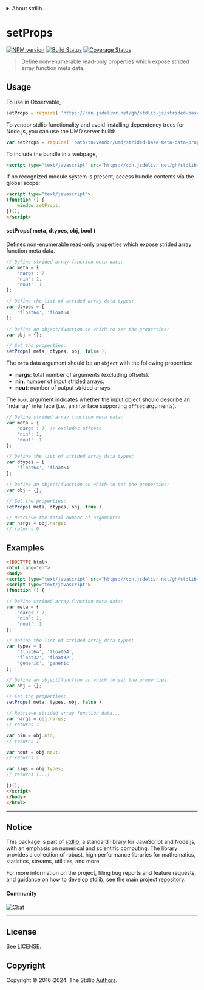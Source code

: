 <!--

@license Apache-2.0

Copyright (c) 2021 The Stdlib Authors.

Licensed under the Apache License, Version 2.0 (the "License");
you may not use this file except in compliance with the License.
You may obtain a copy of the License at

   http://www.apache.org/licenses/LICENSE-2.0

Unless required by applicable law or agreed to in writing, software
distributed under the License is distributed on an "AS IS" BASIS,
WITHOUT WARRANTIES OR CONDITIONS OF ANY KIND, either express or implied.
See the License for the specific language governing permissions and
limitations under the License.

-->


<details>
  <summary>
    About stdlib...
  </summary>
  <p>We believe in a future in which the web is a preferred environment for numerical computation. To help realize this future, we've built stdlib. stdlib is a standard library, with an emphasis on numerical and scientific computation, written in JavaScript (and C) for execution in browsers and in Node.js.</p>
  <p>The library is fully decomposable, being architected in such a way that you can swap out and mix and match APIs and functionality to cater to your exact preferences and use cases.</p>
  <p>When you use stdlib, you can be absolutely certain that you are using the most thorough, rigorous, well-written, studied, documented, tested, measured, and high-quality code out there.</p>
  <p>To join us in bringing numerical computing to the web, get started by checking us out on <a href="https://github.com/stdlib-js/stdlib">GitHub</a>, and please consider <a href="https://opencollective.com/stdlib">financially supporting stdlib</a>. We greatly appreciate your continued support!</p>
</details>

# setProps

[![NPM version][npm-image]][npm-url] [![Build Status][test-image]][test-url] [![Coverage Status][coverage-image]][coverage-url] <!-- [![dependencies][dependencies-image]][dependencies-url] -->

> Define non-enumerable read-only properties which expose strided array function meta data.

<!-- Section to include introductory text. Make sure to keep an empty line after the intro `section` element and another before the `/section` close. -->

<section class="intro">

</section>

<!-- /.intro -->

<!-- Package usage documentation. -->



<section class="usage">

## Usage

To use in Observable,

```javascript
setProps = require( 'https://cdn.jsdelivr.net/gh/stdlib-js/strided-base-meta-data-props@v0.2.2-umd/browser.js' )
```

To vendor stdlib functionality and avoid installing dependency trees for Node.js, you can use the UMD server build:

```javascript
var setProps = require( 'path/to/vendor/umd/strided-base-meta-data-props/index.js' )
```

To include the bundle in a webpage,

```html
<script type="text/javascript" src="https://cdn.jsdelivr.net/gh/stdlib-js/strided-base-meta-data-props@v0.2.2-umd/browser.js"></script>
```

If no recognized module system is present, access bundle contents via the global scope:

```html
<script type="text/javascript">
(function () {
    window.setProps;
})();
</script>
```

#### setProps( meta, dtypes, obj, bool )

Defines non-enumerable read-only properties which expose strided array function meta data.

<!-- eslint-disable array-element-newline -->

```javascript
// Define strided array function meta data:
var meta = {
    'nargs': 7,
    'nin': 1,
    'nout': 1
};

// Define the list of strided array data types:
var dtypes = [
    'float64', 'float64'
];

// Define an object/function on which to set the properties:
var obj = {};

// Set the properties:
setProps( meta, dtypes, obj, false );
```

The `meta` data argument should be an `object` with the following properties:

-   **nargs**: total number of arguments (excluding offsets).
-   **nin**: number of input strided arrays.
-   **nout**: number of output strided arrays.

The `bool` argument indicates whether the input object should describe an "ndarray" interface (i.e., an interface supporting `offset` arguments).

<!-- eslint-disable array-element-newline -->

```javascript
// Define strided array function meta data:
var meta = {
    'nargs': 7, // excludes offsets
    'nin': 1,
    'nout': 1
};

// Define the list of strided array data types:
var dtypes = [
    'float64', 'float64'
];

// Define an object/function on which to set the properties:
var obj = {};

// Set the properties:
setProps( meta, dtypes, obj, true );

// Retrieve the total number of arguments:
var nargs = obj.nargs;
// returns 9
```

</section>

<!-- /.usage -->

<!-- Package usage notes. Make sure to keep an empty line after the `section` element and another before the `/section` close. -->

<section class="notes">

</section>

<!-- /.notes -->

<!-- Package usage examples. -->

<section class="examples">

## Examples

<!-- eslint-disable array-element-newline -->

<!-- eslint no-undef: "error" -->

```html
<!DOCTYPE html>
<html lang="en">
<body>
<script type="text/javascript" src="https://cdn.jsdelivr.net/gh/stdlib-js/strided-base-meta-data-props@v0.2.2-umd/browser.js"></script>
<script type="text/javascript">
(function () {

// Define strided array function meta data:
var meta = {
    'nargs': 7,
    'nin': 1,
    'nout': 1
};

// Define the list of strided array data types:
var types = [
    'float64', 'float64',
    'float32', 'float32',
    'generic', 'generic'
];

// Define an object/function on which to set the properties:
var obj = {};

// Set the properties:
setProps( meta, types, obj, false );

// Retrieve strided array function data...
var nargs = obj.nargs;
// returns 7

var nin = obj.nin;
// returns 1

var nout = obj.nout;
// returns 1

var sigs = obj.types;
// returns [...]

})();
</script>
</body>
</html>
```

</section>

<!-- /.examples -->

<!-- Section to include cited references. If references are included, add a horizontal rule *before* the section. Make sure to keep an empty line after the `section` element and another before the `/section` close. -->

<section class="references">

</section>

<!-- /.references -->

<!-- Section for related `stdlib` packages. Do not manually edit this section, as it is automatically populated. -->

<section class="related">

</section>

<!-- /.related -->

<!-- Section for all links. Make sure to keep an empty line after the `section` element and another before the `/section` close. -->


<section class="main-repo" >

* * *

## Notice

This package is part of [stdlib][stdlib], a standard library for JavaScript and Node.js, with an emphasis on numerical and scientific computing. The library provides a collection of robust, high performance libraries for mathematics, statistics, streams, utilities, and more.

For more information on the project, filing bug reports and feature requests, and guidance on how to develop [stdlib][stdlib], see the main project [repository][stdlib].

#### Community

[![Chat][chat-image]][chat-url]

---

## License

See [LICENSE][stdlib-license].


## Copyright

Copyright &copy; 2016-2024. The Stdlib [Authors][stdlib-authors].

</section>

<!-- /.stdlib -->

<!-- Section for all links. Make sure to keep an empty line after the `section` element and another before the `/section` close. -->

<section class="links">

[npm-image]: http://img.shields.io/npm/v/@stdlib/strided-base-meta-data-props.svg
[npm-url]: https://npmjs.org/package/@stdlib/strided-base-meta-data-props

[test-image]: https://github.com/stdlib-js/strided-base-meta-data-props/actions/workflows/test.yml/badge.svg?branch=v0.2.2
[test-url]: https://github.com/stdlib-js/strided-base-meta-data-props/actions/workflows/test.yml?query=branch:v0.2.2

[coverage-image]: https://img.shields.io/codecov/c/github/stdlib-js/strided-base-meta-data-props/main.svg
[coverage-url]: https://codecov.io/github/stdlib-js/strided-base-meta-data-props?branch=main

<!--

[dependencies-image]: https://img.shields.io/david/stdlib-js/strided-base-meta-data-props.svg
[dependencies-url]: https://david-dm.org/stdlib-js/strided-base-meta-data-props/main

-->

[chat-image]: https://img.shields.io/gitter/room/stdlib-js/stdlib.svg
[chat-url]: https://app.gitter.im/#/room/#stdlib-js_stdlib:gitter.im

[stdlib]: https://github.com/stdlib-js/stdlib

[stdlib-authors]: https://github.com/stdlib-js/stdlib/graphs/contributors

[umd]: https://github.com/umdjs/umd
[es-module]: https://developer.mozilla.org/en-US/docs/Web/JavaScript/Guide/Modules

[deno-url]: https://github.com/stdlib-js/strided-base-meta-data-props/tree/deno
[deno-readme]: https://github.com/stdlib-js/strided-base-meta-data-props/blob/deno/README.md
[umd-url]: https://github.com/stdlib-js/strided-base-meta-data-props/tree/umd
[umd-readme]: https://github.com/stdlib-js/strided-base-meta-data-props/blob/umd/README.md
[esm-url]: https://github.com/stdlib-js/strided-base-meta-data-props/tree/esm
[esm-readme]: https://github.com/stdlib-js/strided-base-meta-data-props/blob/esm/README.md
[branches-url]: https://github.com/stdlib-js/strided-base-meta-data-props/blob/main/branches.md

[stdlib-license]: https://raw.githubusercontent.com/stdlib-js/strided-base-meta-data-props/main/LICENSE

</section>

<!-- /.links -->
